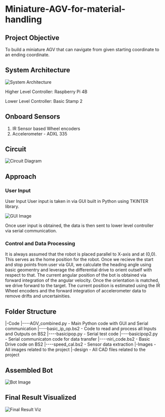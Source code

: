 #  Miniature-AGV-for-material-handling

## **Project Objective**
To build a miniature AGV that can navigate from given starting coordinate to an ending coordinate.

## **System Architecture**
![System Architecture](https://github.com/ashiqrahmana/Miniature-AGV-for-material-handling/blob/main/Architecture.png)

Higher Level Controller: Raspberry Pi 4B

Lower Level Controller: Basic Stamp 2 

## **Onboard Sensors**
1. IR Sensor based Wheel encoders
2. Accelerometer - ADXL 335

## Circuit
![Circuit Diagram](https://github.com/ashiqrahmana/Miniature-AGV-for-material-handling/blob/main/Circuit.png?raw=true)

## **Approach**

### User Input
User Input User input is taken in via GUI built in Python using TKINTER library. 

![GUI Image](https://github.com/ashiqrahmana/Miniature-AGV-for-material-handling/blob/main/GUI_Annotated.png?raw=true)

Once user input is obtained, the data is then sent to lower level controller via serial communication.

### Control and Data Processing
It is always assumed that the robot is placed parallel to X-axis and at (0,0). This serves as the home position for the robot. Once we recieve the start and stop points from user via GUI, we calculate the heading angle using basic geomentry and leverage the differential drive to orient outself with respect to that. The current angular position of the bot is obtained via forward integration of the angular velocity. Once the orientation is matched, we drive forward to the target. The current position is estimated using the IR Wheel encoders and the forward integration of accelerometer data to remove drifts and uncertainities. 

## Folder Structure
|-Code
|----AGV_combined.py  -  Main Python code with GUI and Serial communication 
|----basic_ip_op.bs2  -  Code to read and process all Inputs and Outputs on BS2
|----basicipop.py     -  Serial test code
|----basicipop2.py    -  Serial communicaton code for data transfer
|----niri_code.bs2    -  Basic Drive code on BS2
|----speed_cal.bs2    -  Sensor data extraction
|-Images              -  All images related to the project
|-design              -  All CAD files related to the project


## Assembled Bot
![Bot Image](https://github.com/ashiqrahmana/Miniature-AGV-for-material-handling/blob/main/Bot.jpeg?raw=true)

## Final Result Visualized

![Final Result Viz](https://github.com/ashiqrahmana/Miniature-AGV-for-material-handling/blob/main/boebot-recording.gif)
